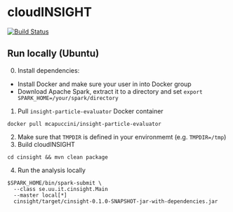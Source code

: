 # cloudINSIGHT
[![Build Status](https://travis-ci.org/mcapuccini/cloud-insight.svg?branch=master)](https://travis-ci.org/mcapuccini/cloud-insight)

## Run locally (Ubuntu)
0) Install dependencies:
  - Install Docker and make sure your user in into Docker group
  - Download Apache Spark, extract it to a directory and set ``export SPARK_HOME=/your/spark/directory``
1) Pull `insight-particle-evaluator` Docker container
```
docker pull mcapuccini/insight-particle-evaluator
```
2) Make sure that `TMPDIR` is defined in your environmemt (e.g. `TMPDIR=/tmp`)
3) Build cloudINSIGHT
```
cd cinsight && mvn clean package
```
4) Run the analysis locally
```
$SPARK_HOME/bin/spark-submit \
  --class se.uu.it.cinsight.Main
  --master local[*]
  cinsight/target/cinsight-0.1.0-SNAPSHOT-jar-with-dependencies.jar
```
